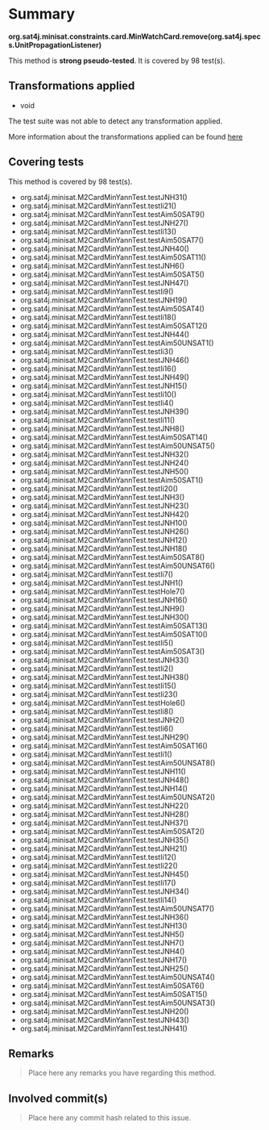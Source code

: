 # Summary
**org.sat4j.minisat.constraints.card.MinWatchCard.remove(org.sat4j.specs.UnitPropagationListener)**

This method is **strong pseudo-tested**.
It is covered by 98 test(s). 


## Transformations applied

- void


The test suite was not able to detect any transformation applied.

More information about the transformations applied can be found [here](https://github.com/STAMP-project/pitest-descartes)

## Covering tests
This method is covered by 98 test(s).
* org.sat4j.minisat.M2CardMinYannTest.testJNH31()
* org.sat4j.minisat.M2CardMinYannTest.testIi21()
* org.sat4j.minisat.M2CardMinYannTest.testAim50SAT9()
* org.sat4j.minisat.M2CardMinYannTest.testJNH27()
* org.sat4j.minisat.M2CardMinYannTest.testIi13()
* org.sat4j.minisat.M2CardMinYannTest.testAim50SAT7()
* org.sat4j.minisat.M2CardMinYannTest.testJNH40()
* org.sat4j.minisat.M2CardMinYannTest.testAim50SAT11()
* org.sat4j.minisat.M2CardMinYannTest.testJNH6()
* org.sat4j.minisat.M2CardMinYannTest.testAim50SAT5()
* org.sat4j.minisat.M2CardMinYannTest.testJNH47()
* org.sat4j.minisat.M2CardMinYannTest.testIi9()
* org.sat4j.minisat.M2CardMinYannTest.testJNH19()
* org.sat4j.minisat.M2CardMinYannTest.testAim50SAT4()
* org.sat4j.minisat.M2CardMinYannTest.testIi18()
* org.sat4j.minisat.M2CardMinYannTest.testAim50SAT12()
* org.sat4j.minisat.M2CardMinYannTest.testJNH44()
* org.sat4j.minisat.M2CardMinYannTest.testAim50UNSAT1()
* org.sat4j.minisat.M2CardMinYannTest.testIi3()
* org.sat4j.minisat.M2CardMinYannTest.testJNH46()
* org.sat4j.minisat.M2CardMinYannTest.testIi16()
* org.sat4j.minisat.M2CardMinYannTest.testJNH49()
* org.sat4j.minisat.M2CardMinYannTest.testJNH15()
* org.sat4j.minisat.M2CardMinYannTest.testIi10()
* org.sat4j.minisat.M2CardMinYannTest.testIi4()
* org.sat4j.minisat.M2CardMinYannTest.testJNH39()
* org.sat4j.minisat.M2CardMinYannTest.testIi11()
* org.sat4j.minisat.M2CardMinYannTest.testJNH8()
* org.sat4j.minisat.M2CardMinYannTest.testAim50SAT14()
* org.sat4j.minisat.M2CardMinYannTest.testAim50UNSAT5()
* org.sat4j.minisat.M2CardMinYannTest.testJNH32()
* org.sat4j.minisat.M2CardMinYannTest.testJNH24()
* org.sat4j.minisat.M2CardMinYannTest.testJNH50()
* org.sat4j.minisat.M2CardMinYannTest.testAim50SAT1()
* org.sat4j.minisat.M2CardMinYannTest.testIi20()
* org.sat4j.minisat.M2CardMinYannTest.testJNH3()
* org.sat4j.minisat.M2CardMinYannTest.testJNH23()
* org.sat4j.minisat.M2CardMinYannTest.testJNH42()
* org.sat4j.minisat.M2CardMinYannTest.testJNH10()
* org.sat4j.minisat.M2CardMinYannTest.testJNH26()
* org.sat4j.minisat.M2CardMinYannTest.testJNH12()
* org.sat4j.minisat.M2CardMinYannTest.testJNH18()
* org.sat4j.minisat.M2CardMinYannTest.testAim50SAT8()
* org.sat4j.minisat.M2CardMinYannTest.testAim50UNSAT6()
* org.sat4j.minisat.M2CardMinYannTest.testIi7()
* org.sat4j.minisat.M2CardMinYannTest.testJNH1()
* org.sat4j.minisat.M2CardMinYannTest.testHole7()
* org.sat4j.minisat.M2CardMinYannTest.testJNH16()
* org.sat4j.minisat.M2CardMinYannTest.testJNH9()
* org.sat4j.minisat.M2CardMinYannTest.testJNH30()
* org.sat4j.minisat.M2CardMinYannTest.testAim50SAT13()
* org.sat4j.minisat.M2CardMinYannTest.testAim50SAT10()
* org.sat4j.minisat.M2CardMinYannTest.testIi5()
* org.sat4j.minisat.M2CardMinYannTest.testAim50SAT3()
* org.sat4j.minisat.M2CardMinYannTest.testJNH33()
* org.sat4j.minisat.M2CardMinYannTest.testIi2()
* org.sat4j.minisat.M2CardMinYannTest.testJNH38()
* org.sat4j.minisat.M2CardMinYannTest.testIi15()
* org.sat4j.minisat.M2CardMinYannTest.testIi23()
* org.sat4j.minisat.M2CardMinYannTest.testHole6()
* org.sat4j.minisat.M2CardMinYannTest.testIi8()
* org.sat4j.minisat.M2CardMinYannTest.testJNH2()
* org.sat4j.minisat.M2CardMinYannTest.testIi6()
* org.sat4j.minisat.M2CardMinYannTest.testJNH29()
* org.sat4j.minisat.M2CardMinYannTest.testAim50SAT16()
* org.sat4j.minisat.M2CardMinYannTest.testIi1()
* org.sat4j.minisat.M2CardMinYannTest.testAim50UNSAT8()
* org.sat4j.minisat.M2CardMinYannTest.testJNH11()
* org.sat4j.minisat.M2CardMinYannTest.testJNH48()
* org.sat4j.minisat.M2CardMinYannTest.testJNH14()
* org.sat4j.minisat.M2CardMinYannTest.testAim50UNSAT2()
* org.sat4j.minisat.M2CardMinYannTest.testJNH22()
* org.sat4j.minisat.M2CardMinYannTest.testJNH28()
* org.sat4j.minisat.M2CardMinYannTest.testJNH37()
* org.sat4j.minisat.M2CardMinYannTest.testAim50SAT2()
* org.sat4j.minisat.M2CardMinYannTest.testJNH35()
* org.sat4j.minisat.M2CardMinYannTest.testJNH21()
* org.sat4j.minisat.M2CardMinYannTest.testIi12()
* org.sat4j.minisat.M2CardMinYannTest.testIi22()
* org.sat4j.minisat.M2CardMinYannTest.testJNH45()
* org.sat4j.minisat.M2CardMinYannTest.testIi17()
* org.sat4j.minisat.M2CardMinYannTest.testJNH34()
* org.sat4j.minisat.M2CardMinYannTest.testIi14()
* org.sat4j.minisat.M2CardMinYannTest.testAim50UNSAT7()
* org.sat4j.minisat.M2CardMinYannTest.testJNH36()
* org.sat4j.minisat.M2CardMinYannTest.testJNH13()
* org.sat4j.minisat.M2CardMinYannTest.testJNH5()
* org.sat4j.minisat.M2CardMinYannTest.testJNH7()
* org.sat4j.minisat.M2CardMinYannTest.testJNH4()
* org.sat4j.minisat.M2CardMinYannTest.testJNH17()
* org.sat4j.minisat.M2CardMinYannTest.testJNH25()
* org.sat4j.minisat.M2CardMinYannTest.testAim50UNSAT4()
* org.sat4j.minisat.M2CardMinYannTest.testAim50SAT6()
* org.sat4j.minisat.M2CardMinYannTest.testAim50SAT15()
* org.sat4j.minisat.M2CardMinYannTest.testAim50UNSAT3()
* org.sat4j.minisat.M2CardMinYannTest.testJNH20()
* org.sat4j.minisat.M2CardMinYannTest.testJNH43()
* org.sat4j.minisat.M2CardMinYannTest.testJNH41()


## Remarks
> Place here any remarks you have regarding this method.

## Involved commit(s)

> Place here any commit hash related to this issue.
